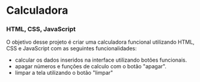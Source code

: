 # Calculadora
### HTML, CSS, JavaScript

O objetivo desse projeto é criar uma calculadora funcional utilizando HTML, CSS e JavaScript com as seguintes funcionalidades:
- calcular os dados inseridos na interface utilizando botões funcionais.
- apagar números e funções de calculo com o botão "apagar".
- limpar a tela utilizando o botão "limpar"
